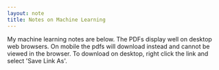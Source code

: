 ```yaml
---
layout: note
title: Notes on Machine Learning
---
```


<p class="message">
My machine learning notes are below. The PDFs display well on desktop web browsers. On mobile the pdfs will download instead and cannot be viewed in the browser. To download on desktop, right click the link and select 'Save Link As'.
</p>
